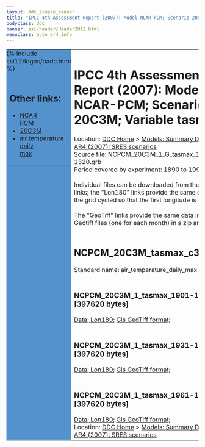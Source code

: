 ```yaml
---
layout: ddc_simple_banner
title: "IPCC 4th Assessment Report (2007): Model NCAR-PCM; Scenario 20C3M; Variable tasmax"
bodyclass: ddc
banner: ssi/header/Header2012.html
menuclass: auto_ar4_info
---
```



<table width="100%" border="0" cellspacing="0" cellpadding="0" style="border-collapse: collapse;">
<tr style="margin:0;padding:0;border:0;">
<td style="margin:0;padding:0;border:0;height:1pt;width:150pt;background:#5492CD;" valign="top" >

<div id="lh-col2" class="auto_ar4_info">
<table class="menumain" bgcolor="#5492CD" cellspacing="0" width="100%" border="0">
<tr><td>
<h2> Other links:</h2>
<ul>
<li><a href="/auto/ar4/model-NCAR-PCM.html">NCAR<br/>PCM</a></li>
<li><a href="/auto/ar4/scenario-20C3M.html">20C3M</a></li>
<li><a href="/auto/ar4/var-air_temperature_daily_max.html">air temperature daily<br/> max</a></li>
</ul>
</td></tr>
{% include ssi12/logos/badc.html %}
</table>
</div>
</td>
<td><h1>IPCC 4th Assessment Report (2007): Model NCAR-PCM; Scenario 20C3M; Variable tasmax</h1>

<!-- Breadcrumb1 -->
<div id="breadcrumb1" align="left">
Location: <a href="/index.html">DDC Home</a> > <a href="/sim/gcm_clim/">Models: Summary Data</a>
> <a href="/sim/gcm_clim/SRES_AR4/index.html">AR4 (2007): SRES scenarios</a>
</div>
<!-- End of Breadcrumb1 -->Source file: NCPCM_20C3M_1_G_tasmax_1-1320.grb
<br/>
Period covered by experiment: 1890 to 1999<br/>
<br/>Individual files can be downloaded from the "data" links; the "Lon180" links provide the same data
         with the grid cycled so that the first longitude is 180W<br/>
<br/>The "GeoTiff" links provide the same data in 12 Geotiff files (one for each month)
          in a zip archive<br/>
<br/><h2>NCPCM_20C3M_tasmax_c30a.tar</h2>
Standard name: air_temperature_daily_max<br>
<br/><h3>NCPCM_20C3M_1_tasmax_1901-1930.nc [397620 bytes]</h3>
<a href="http://apps.ipcc-data.org/cgi-bin/downl/ar4_nc/tasmax/NCPCM_20C3M_1_tasmax_1901-1930.nc">Data; </a><a href="http://apps.ipcc-data.org/cgi-bin/downl/ar4_nc/tasmax/NCPCM_20C3M_1_tasmax_1901-1930.cyto180.nc"> Lon180</a>; <a href="/cgi-bin/downl/ar4_tif/tasmax/NCPCM_20C3M_1_tasmax_1901-1930.zip">Gis GeoTiff format; </a><br/>
<br/><h3>NCPCM_20C3M_1_tasmax_1931-1960.nc [397620 bytes]</h3>
<a href="http://apps.ipcc-data.org/cgi-bin/downl/ar4_nc/tasmax/NCPCM_20C3M_1_tasmax_1931-1960.nc">Data; </a><a href="http://apps.ipcc-data.org/cgi-bin/downl/ar4_nc/tasmax/NCPCM_20C3M_1_tasmax_1931-1960.cyto180.nc"> Lon180</a>; <a href="/cgi-bin/downl/ar4_tif/tasmax/NCPCM_20C3M_1_tasmax_1931-1960.zip">Gis GeoTiff format; </a><br/>
<br/><h3>NCPCM_20C3M_1_tasmax_1961-1990.nc [397620 bytes]</h3>
<a href="http://apps.ipcc-data.org/cgi-bin/downl/ar4_nc/tasmax/NCPCM_20C3M_1_tasmax_1961-1990.nc">Data; </a><a href="http://apps.ipcc-data.org/cgi-bin/downl/ar4_nc/tasmax/NCPCM_20C3M_1_tasmax_1961-1990.cyto180.nc"> Lon180</a>; <a href="/cgi-bin/downl/ar4_tif/tasmax/NCPCM_20C3M_1_tasmax_1961-1990.zip">Gis GeoTiff format; </a><br/>
<!-- Breadcrumb2 -->
<div id="breadcrumb2" align="left">
Location: <a href="/index.html">DDC Home</a> > <a href="/sim/gcm_clim/">Models: Summary Data</a>
> <a href="/sim/gcm_clim/SRES_AR4/index.html">AR4 (2007): SRES scenarios</a>
</div>
<!-- End of Breadcrumb2 --></td></tr></table>

